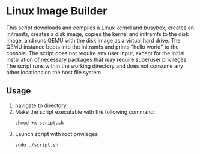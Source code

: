 # Linux Image Builder

This script downloads and compiles a Linux kernel and busybox, creates an initramfs, creates a disk image, copies the kernel and initramfs to the disk image, and runs QEMU with the disk image as a virtual hard drive. The QEMU instance boots into the initramfs and prints "hello world" to the console. The script does not require any user input, except for the initial installation of necessary packages that may require superuser privileges. The script runs within the working directory and does not consume any other locations on the host file system.

## Usage
1. navigate to directory
2. Make the script executable with the following command:
    ```
    chmod +x script.sh
    ```
3. Launch script with root privileges
    ```
    sudo ./script.sh
    ```